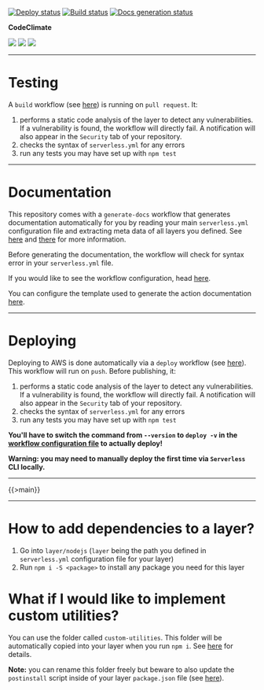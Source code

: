[![Deploy status](https://img.shields.io/github/workflow/status/kaskadi/template-kaskadi-layer/deploy?label=deploy&logo=Amazon%20AWS)](https://github.com/kaskadi/template-kaskadi-layer/actions?query=workflow%3Adeploy)
[![Build status](https://img.shields.io/github/workflow/status/kaskadi/template-kaskadi-layer/build?label=build&logo=serverless)](https://github.com/kaskadi/template-kaskadi-layer/actions?query=workflow%3Abuild)
[![Docs generation status](https://img.shields.io/github/workflow/status/kaskadi/template-kaskadi-layer/generate-docs?label=docs&logo=read-the-docs)](https://github.com/kaskadi/template-kaskadi-layer/actions?query=workflow%3Agenerate-docs)

**CodeClimate**

[![](https://img.shields.io/codeclimate/maintainability/kaskadi/template-kaskadi-layer?label=maintainability&logo=Code%20Climate)](https://codeclimate.com/github/kaskadi/template-kaskadi-layer)
[![](https://img.shields.io/codeclimate/tech-debt/kaskadi/template-kaskadi-layer?label=technical%20debt&logo=Code%20Climate)](https://codeclimate.com/github/kaskadi/template-kaskadi-layer)
[![](https://img.shields.io/codeclimate/coverage/kaskadi/template-kaskadi-layer?label=test%20coverage&logo=Code%20Climate)](https://codeclimate.com/github/kaskadi/template-kaskadi-layer)

<!-- You can add badges inside of this section if you'd like -->

****

# Testing

A `build` workflow (see [here](./.github/workflows/build.yml)) is running on `pull request`. It:
1. performs a static code analysis of the layer to detect any vulnerabilities. If a vulnerability is found, the workflow will directly fail. A notification will also appear in the `Security` tab of your repository.
2. checks the syntax of `serverless.yml` for any errors
3. run any tests you may have set up with `npm test`

****

# Documentation

This repository comes with a `generate-docs` workflow that generates documentation automatically for you by reading your main `serverless.yml` configuration file and extracting meta data of all layers you defined. See [here](https://github.com/kaskadi/action-generate-docs) and [there](./serverless.yml) for more information.

Before generating the documentation, the workflow will check for syntax error in your `serverless.yml` file.

If you would like to see the workflow configuration, head [here](./.github/workflows/generate-docs.yml).

You can configure the template used to generate the action documentation [here](./docs/template.md).

****

# Deploying

Deploying to AWS is done automatically via a `deploy` workflow (see [here](./.github/workflows/deploy.yml)). This workflow will run on `push`. Before publishing, it:
1. performs a static code analysis of the layer to detect any vulnerabilities. If a vulnerability is found, the workflow will directly fail. A notification will also appear in the `Security` tab of your repository.
2. checks the syntax of `serverless.yml` for any errors
3. run any tests you may have set up with `npm test`

**You'll have to switch the command from `--version` to `deploy -v` in the [workflow configuration file](./.github/workflows/deploy.yml) to actually deploy!**

**Warning: you may need to manually deploy the first time via `Serverless` CLI locally.**

****

<!-- automatically generated documentation will be placed in here -->
{{>main}}
<!-- automatically generated documentation will be placed in here -->

****

# How to add dependencies to a layer?

1. Go into `layer/nodejs` (`layer` being the path you defined in `serverless.yml` configuration file for your layer)
2. Run `npm i -S <package>` to install any package you need for this layer

# What if I would like to implement custom utilities?

You can use the folder called `custom-utilities`. This folder will be automatically copied into your layer when you run `npm i`. See [here](./layer/nodejs/custom-utilities/) for details.

**Note:** you can rename this folder freely but beware to also update the `postinstall` script inside of your layer `package.json` file (see [here](./layer/nodejs/package.json)).

<!-- You can customize this template as you'd like! -->